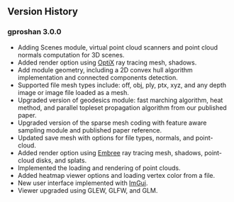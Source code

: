 Version History
---------------

### gproshan 3.0.0
- Adding Scenes module, virtual point cloud scanners and point cloud normals computation for 3D scenes.
- Added render option using [OptiX](https://developer.nvidia.com/optix) ray tracing mesh, shadows.
- Add module geometry, including a 2D convex hull algorithm implementation and connected components detection.
- Supported file mesh types include: off, obj, ply, ptx, xyz, and any depth image or image file loaded as a mesh.
- Upgraded version of geodesics module: fast marching algorithm, heat method, and parallel topleset propagation algorithm from our published paper.
- Upgraded version of the sparse mesh coding with feature aware sampling module and published paper reference.
- Updated save mesh with options for file types, normals, and point-cloud.
- Added render option using [Embree](https://www.embree.org/) ray tracing mesh, shadows, point-cloud disks, and splats.
- Implemented the loading and rendering of point clouds.
- Added heatmap viewer options and loading vertex color from a file.
- New user interface implemented with [ImGui](https://github.com/ocornut/imgui).
- Viewer upgraded using GLEW, GLFW, and GLM.

